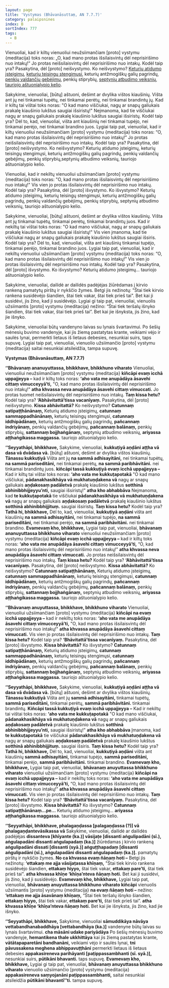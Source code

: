 ```yaml
---
layout: page
title: 'Vystymas (Bhāvanāsuttaṃ, AN 7.7.7)'
category: palaipsnines
index: B
sortIndex: 777
tags:
  - B
---
```

Vienuoliai, kad ir kiltų vienuoliui neužsiimančiam \[proto] vystymu {meditacija} toks noras: „O, kad mano protas išsilaisvintų  dėl neprisirišimo nuo intakų!“ Jo protas neišsilaisvintų dėl neprisirišimo nuo intakų. Kodėl taip yra? Pasakytina, dėl \[proto] neišvystymo. Ko neišvystymo? <a href="http://theravada.lt/vertimai/satipatthanasuttam-p1">Keturių atidumo įsteigimų</a>, <a href="http://theravada.lt/vertimai/pacinasuttam">keturių teisingų stengimųsi</a>, keturių antžmogiškų galių pagrindų, <a href="http://theravada.lt/vertimai/dutiyavibhangasutta%E1%B9%83">penkių valdančių gebėjimų</a>, penkių stiprybių, <a href="http://theravada.lt/vertimai/himavantasuttam-himalaju">septynių atbudimo veiksnių</a>, <a href="http://theravada.lt/vertimai/SN-V-I-i-8-vibhangasuttam">tauriojo aštuonialypio kelio</a>.

Sakykime, vienuoliai, \[būtų] aštuoni, dešimt ar dvylika vištos kiaušinių. Višta ant jų nei tinkamai tupėtų, nei tinkamai perėtų, nei tinkamai brandintų jų. Kad ir kiltų tai vištai toks noras: "O kad mano viščiukai, nagų ar snapų galiukais prakalę kiaušinio lukštus saugiai išsiristų!" Neįmanoma, kad tie viščiukai nagų ar snapų galiukais prakalę kiaušinio lukštus saugiai išsiristų. Kodėl taip yra? Dėl to, kad, vienuoliai, višta ant kiaušinių nei tinkamai tupėjo, nei tinkamai perėjo, nei tinkamai brandino juos. Lygiai taip pat, vienuoliai, kad ir kiltų vienuoliui neužsiimančiam \[proto] vystymu {meditacija} toks noras: “O, kad mano protas išsilaisvintų  dėl neprisirišimo nuo intakų!” Jo protas neišsilaisvintų dėl neprisirišimo nuo intakų. Kodėl taip yra? Pasakytina, dėl \[proto] neišvystymo. Ko neišvystymo? Keturių atidumo įsteigimų, keturių teisingų stengimųsi, keturių antžmogiškų galių pagrindų, penkių valdančių gebėjimų, penkių stiprybių,septynių atbudimo veiksnių, tauriojo aštuonialypio kelio.

Vienuoliai, kad ir nekiltų vienuoliui užsiimančiam \[proto] vystymu {meditacija} toks noras: "O, kad mano protas išsilaisvintų dėl neprisirišimo nuo intakų!" Vis vien jo protas išsilaisvintų dėl neprisirišimo nuo intakų. Kodėl taip yra? Pasakytina, dėl \[proto] išvystymo. Ko išvystymo? Keturių atidumo įsteigimų, keturių teisingų stengimųsi, keturių antžmogiškų galių pagrindų, penkių valdančių gebėjimų, penkių stiprybių,  septynių atbudimo veiksnių, tauriojo aštuonialypio kelio.

Sakykime, vienuoliai, \[būtų] aštuoni, dešimt ar dvylika vištos kiaušinių. Višta ant jų tinkamai tupėtų, tinkamai perėtų, tinkamai brandintų juos. Kad ir nekiltų tai vištai toks noras: "O kad mano viščiukai, nagų ar snapų galiukais prakalę kiaušinio lukštus saugiai išsiristų!" Vis vien įmanoma, kad tie viščiukai nagų ar snapų galiukais prakalę kiaušinio lukštus saugiai išsiris. Kodėl taip yra? Dėl to, kad, vienuoliai, višta ant kiaušinių tinkamai tupėjo, tinkamai perėjo, tinkamai brandino juos. Lygiai taip pat, vienuoliai, kad ir nekiltų vienuoliui užsiimančiam \[proto] vystymu {meditacija} toks noras: “O, kad mano protas išsilaisvintų  dėl neprisirišimo nuo intakų!” Vis vien jo protas išsilaisvintų dėl neprisirišimo nuo intakų. Kodėl taip yra? Pasakytina, dėl \[proto] išvystymo. Ko išvystymo? Keturių atidumo įsteigimų… tauriojo aštuonialypio kelio.

Sakykime, vienuoliai, dailidė ar dailidės padėjėjas žiūrėdamas į kirvio rankeną pamatytų pirštų ir nykščio žymes. Betgi jis nežinotų: "Štai tiek kirvio rankena susidėvėjo šiandien, štai tiek vakar, štai tiek prieš tai". Bet kai ji susidėvi, jis žino, kad ji susidėvėjo. Lygiai gi taip pat, vienuoliai, vienuolis užsiimantis \[proto] vystymu {meditacija} nežino: “Štai tiek teršalų išnyko šiandien, štai tiek vakar, štai tiek prieš tai”. Bet kai jie išnyksta, jis žino, kad jie išnyko.

Sakykime, vienuoliai būtų vandenyno laivas su lynais švartavimui. Po šešių mėnesių buvimo vandenyje, kai jis žiemą pastatytas krante, veikiami vėjo ir saulės lynai, permerkti lietaus iš lietaus debesies, nesunkiai suirs, taps supuvę. Lygiai taip pat, vienuoliai, vienuolio užsiimančio \[proto] vystymu {meditacija} saitai nesunkiai atsileidžia, tampa supuvę.

**Vystymas (Bhāvanāsuttaṃ, AN 7.7.7)**

**‘‘Bhāvanaṃ ananuyuttassa, bhikkhave, bhikkhuno viharato** Vienuoliai, vienuoliui neužsiimančiam \[proto] vystymu {meditacija} **kiñcāpi evaṃ icchā uppajjeyya –** kad ir kiltų toks noras: **‘aho vata me anupādāya āsavehi cittaṃ vimucceyyā’ti,** "O, kad mano protas išsilaisvintų dėl neprisirišimo nuo intakų!" **atha khvassa neva anupādāya āsavehi cittaṃ vimuccati.** Jo protas tuomet neišsilaisvintų dėl neprisirišimo nuo intakų. **Taṃ kissa hetu?** Kodėl taip yra? **‘Abhāvitattā’tissa vacanīyaṃ.** Pasakytina, dėl \[proto] neišvystymo. **Kissa abhāvitattā?** Ko neišvystymo? **Catunnaṃ satipaṭṭhānānaṃ,** Keturių atidumo įsteigimų, **catunnaṃ sammappadhānānaṃ,** keturių teisingų stengimųsi, **catunnaṃ iddhipādānaṃ,** keturių antžmogiškų galių pagrindų, **pañcannaṃ indriyānaṃ,** penkių valdančių gebėjimų, **pañcannaṃ balānaṃ,** penkių stiprybių, **sattannaṃ bojjhaṅgānaṃ,** septynių atbudimo veiksnių, **ariyassa aṭṭhaṅgikassa maggassa.** tauriojo aštuonialypio kelio.

**‘‘Seyyathāpi, bhikkhave,** Sakykime, vienuoliai, **kukkuṭiyā aṇḍāni aṭṭha vā dasa vā dvādasa vā.** \[būtų] aštuoni, dešimt ar dvylika vištos kiaušinių. **Tānassu kukkuṭiyā** Višta ant jų **na sammā adhisayitāni,** nei tinkamai tupėtų, **na sammā pariseditāni,** nei tinkamai perėtų, **na sammā paribhāvitāni.** nei tinkamai brandintų juos. **kiñcāpi tassā kukkuṭiyā evaṃ icchā uppajjeyya –** Kad ir kiltų tai vištai toks noras: **‘aho vata me kukkuṭapotakā** "O kad mano viščiukai, **pādanakhasikhāya vā mukhatuṇḍakena vā** nagų ar snapų galiukais **aṇḍakosaṃ padāletvā** prakalę kiaušinio lukštus **sotthinā abhinibbhijjeyyu’nti,** saugiai išsiristų!" **atha kho abhabbāva**  Neįmanoma, kad **te kukkuṭapotakā** tie viščiukai **pādanakhasikhāya vā mukhatuṇḍakena vā** nagų ar snapų galiukais **aṇḍakosaṃ padāletvā** prakalę kiaušinio lukštus **sotthinā abhinibbhijjituṃ.** saugiai išsiristų. **Taṃ kissa hetu?** Kodėl taip yra? **Tathā hi, bhikkhave,** Dėl to, kad, vienuoliai, **kukkuṭiyā aṇḍāni** višta ant kiaušinių **na sammā adhisayitāni,** nei tinkamai tupėjo, **na sammā pariseditāni,** nei tinkamai perėjo, **na sammā paribhāvitāni.** nei tinkamai brandino. **Evamevaṃ kho, bhikkhave,** Lygiai taip pat, vienuoliai, **bhāvanaṃ ananuyuttassa bhikkhuno viharato** vienuoliui neužsiimančiam \[proto] vystymu {meditacija} **kiñcāpi evaṃ icchā uppajjeyya –** kad ir kiltų toks noras: **‘aho vata me anupādāya āsavehi cittaṃ vimucceyyā’ti,** “O, kad mano protas išsilaisvintų  dėl neprisirišimo nuo intakų!” **atha khvassa neva anupādāya āsavehi cittaṃ vimuccati.** Jo protas neišsilaisvintų dėl neprisirišimo nuo intakų. **Taṃ kissa hetu?** Kodėl taip yra? **‘Abhāvitattā’tissa vacanīyaṃ.** Pasakytina, dėl \[proto] neišvystymo. **Kissa abhāvitattā?** Ko neišvystymo? **Catunnaṃ satipaṭṭhānānaṃ,** Keturių atidumo įsteigimų, **catunnaṃ sammappadhānānaṃ,** keturių teisingų stengimųsi, **catunnaṃ iddhipādānaṃ,** keturių antžmogiškų galių pagrindų, **pañcannaṃ indriyānaṃ,** penkių valdančių gebėjimų, **pañcannaṃ balānaṃ,** penkių stiprybių, **sattannaṃ bojjhaṅgānaṃ,** septynių atbudimo veiksnių, **ariyassa aṭṭhaṅgikassa maggassa.** tauriojo aštuonialypio kelio.

**‘‘Bhāvanaṃ anuyuttassa, bhikkhave, bhikkhuno viharato** Vienuoliai, vienuoliui užsiimančiam \[proto] vystymu {meditacija} **kiñcāpi na evaṃ icchā uppajjeyya –** kad ir nekiltų toks noras: **‘aho vata me anupādāya āsavehi cittaṃ vimucceyyā’ti,** "O, kad mano protas išsilaisvintų dėl neprisirišimo nuo intakų!" **atha khvassa anupādāya āsavehi cittaṃ vimuccati.** Vis vien jo protas išsilaisvintų dėl neprisirišimo nuo intakų. **Taṃ kissa hetu?** Kodėl taip yra? **‘Bhāvitattā’tissa vacanīyaṃ.** Pasakytina, dėl \[proto] išvystymo. **Kissa bhāvitattā?** Ko išvystymo? **Catunnaṃ satipaṭṭhānānaṃ,** Keturių atidumo įsteigimų, **catunnaṃ sammappadhānānaṃ,** keturių teisingų stengimųsi, **catunnaṃ iddhipādānaṃ,** keturių antžmogiškų galių pagrindų, **pañcannaṃ indriyānaṃ,** penkių valdančių gebėjimų, **pañcannaṃ balānaṃ,** penkių stiprybių, **sattannaṃ bojjhaṅgānaṃ,** septynių atbudimo veiksnių, **ariyassa aṭṭhaṅgikassa maggassa.** tauriojo aštuonialypio kelio.

**‘‘Seyyathāpi, bhikkhave,** Sakykime, vienuoliai, **kukkuṭiyā aṇḍāni aṭṭha vā dasa vā dvādasa vā.** \[būtų] aštuoni, dešimt ar dvylika vištos kiaušinių. **Tānassu kukkuṭiyā** Višta ant jų **sammā adhisayitāni,** tinkamai tupėtų, **sammā pariseditāni,** tinkamai perėtų, **sammā paribhāvitāni.** tinkamai brandintų. **Kiñcāpi tassā kukkuṭiyā evaṃ icchā uppajjeyya –** Kad ir nekiltų tai vištai toks noras: **‘aho vata me kukkuṭapotakā** "O kad mano viščiukai, **pādanakhasikhāya vā mukhatuṇḍakena vā** nagų ar snapų galiukais **aṇḍakosaṃ padāletvā** prakalę kiaušinio lukštus **sotthinā abhinibbhijjeyyu’nti,** saugiai išsiristų!" **atha kho abhabbāva** Įmanoma, kad **te kukkuṭapotakā** tie viščiukai **pādanakhasikhāya vā mukhatuṇḍakena vā** nagų ar snapų galiukais **aṇḍakosaṃ padāletvā** prakalę kiaušinio lukštus **sotthinā abhinibbhijjituṃ.** saugiai išsiris. **Taṃ kissa hetu?** Kodėl taip yra? **Tathā hi, bhikkhave,** Dėl to, kad, vienuoliai, **kukkuṭiyā aṇḍāni** višta ant kiaušinių **sammā adhisayitāni,** tinkamai tupėjo, **sammā pariseditāni,** tinkamai perėjo, **sammā paribhāvitāni.** tinkamai brandino. **Evamevaṃ kho, bhikkhave,** Lygiai taip pat, vienuoliai, **bhāvanaṃ anuyuttassa bhikkhuno viharato** vienuoliui užsiimančiam \[proto] vystymu {meditacija} **kiñcāpi na evaṃ icchā uppajjeyya –** kad ir nekiltų toks noras: **‘aho vata me anupādāya āsavehi cittaṃ vimucceyyā’ti,** “O, kad mano protas išsilaisvintų  dėl neprisirišimo nuo intakų!” **atha khvassa anupādāya āsavehi cittaṃ vimuccati.** Vis vien jo protas išsilaisvintų dėl neprisirišimo nuo intakų. **Taṃ kissa hetu?** Kodėl taip yra? **‘Bhāvitattā’tissa vacanīyaṃ.** Pasakytina, dėl \[proto] išvystymo. **Kissa bhāvitattā?** Ko išvystymo? **Catunnaṃ satipaṭṭhānānaṃ...pe...** Keturių atidumo įsteigimų... **ariyassa aṭṭhaṅgikassa maggassa.** tauriojo aštuonialypio kelio.

**‘‘Seyyathāpi, bhikkhave, phalagaṇḍassa \[palagaṇḍassa (?)] vā phalagaṇḍantevāsikassa vā** Sakykime, vienuoliai, dailidė ar dailidės padėjėjas **dissanteva \[khīyante (ka.)] vāsijaṭe \[dissanti aṅgulipadāni (sī.), aṅgulapadāni dissanti aṅgulapadaṃ (ka.)]** žiūrėdamas į kirvio rankeną **aṅgulipadāni dissati \[dissanti (syā.)] aṅguṭṭhapadaṃ \[dissanti aṅgulipadāni (sī.), aṅgulapadāni dissanti aṅgulapadaṃ (ka.)].** pamatytų pirštų ir nykščio žymes. **No ca khvassa evaṃ ñāṇaṃ hoti –** Betgi jis nežinotų: **‘ettakaṃ me ajja vāsijaṭassa khīṇaṃ,** "Štai tiek kirvio rankena susidėvėjo šiandien, **ettakaṃ hiyyo,** štai tiek vakar, **ettakaṃ pare’ti,** štai tiek prieš tai". **atha khvassa khīṇe ‘khīṇa’nteva ñāṇaṃ hoti.** Bet kai ji susidėvi, jis žino, kad ji susidėvėjo.  **Evamevaṃ kho, bhikkhave,** Lygiai taip pat, vienuoliai, **bhāvanaṃ anuyuttassa bhikkhuno viharato kiñcāpi** vienuolis užsiimantis \[proto] vystymu {meditacija} **na evaṃ ñāṇaṃ hoti –** nežino: **‘ettakaṃ me ajja āsavānaṃ khīṇaṃ,** “Štai tiek teršalų išnyko šiandien, **ettakaṃ hiyyo,** štai tiek vakar, **ettakaṃ pare’ti,** štai tiek prieš tai”. **atha khvassa khīṇe ‘khīṇa’nteva ñāṇaṃ hoti.** Bet kai jie išnyksta, jis žino, kad jie išnyko.

**‘‘Seyyathāpi, bhikkhave,** Sakykime, vienuoliai **sāmuddikāya nāvāya vettabandhanabaddhāya \[vettabandhāya (ka.)]** vandenyne būtų laivas su lynais švartavimui. **cha māsāni udake pariyādāya** Po šešių mėnesių buvimo vandenyje, **hemantikena thale ukkhittāya** kai jis žiemą pastatytas krante, **vātātapaparetāni bandhanāni,** veikiami vėjo ir saulės lynai, **tni pāvussakena meghena abhippavuṭṭhāni** permerkti lietaus iš lietaus debesies **appakasireneva parihāyanti \[paṭippassambhanti (sī. syā.)],** nesunkiai suirs, **pūtikāni bhavanti.** taps supuvę.  **Evamevaṃ kho, bhikkhave,** Lygiai gi taip pat, vienuoliai, **bhāvanaṃ anuyuttassa bhikkhuno viharato** vienuolio užsiimančio \[proto] vystymu {meditacija} **appakasireneva saṃyojanāni paṭippassambhanti,** saitai nesunkiai atsileidžia **pūtikāni bhavantī’’ti.** tampa supuvę.
